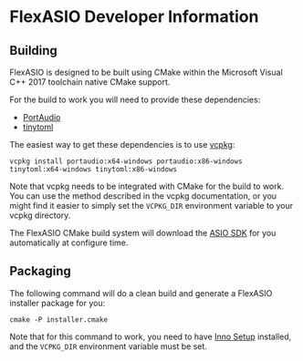 # FlexASIO Developer Information

## Building

FlexASIO is designed to be built using CMake within the Microsoft Visual C++
2017 toolchain native CMake support.

For the build to work you will need to provide these dependencies:

 - [PortAudio][]
 - [tinytoml][]

The easiest way to get these dependencies is to use [vcpkg][]:

```
vcpkg install portaudio:x64-windows portaudio:x86-windows tinytoml:x64-windows tinytoml:x86-windows
```

Note that vcpkg needs to be integrated with CMake for the build to work. You
can use the method described in the vcpkg documentation, or you might find it
easier to simply set the `VCPKG_DIR` environment variable to your vcpkg
directory.

The FlexASIO CMake build system will download the [ASIO SDK][] for you
automatically at configure time.

## Packaging

The following command will do a clean build and generate a FlexASIO installer
package for you:

```
cmake -P installer.cmake
```

Note that for this command to work, you need to have [Inno Setup][] installed,
and the `VCPKG_DIR` environment variable must be set.

[ASIO SDK]: http://www.steinberg.net/en/company/developer.html
[Inno Setup]: http://www.jrsoftware.org/isdl.php
[PortAudio]: http://www.portaudio.com/
[tinytoml]: https://github.com/mayah/tinytoml
[vcpkg]: https://github.com/Microsoft/vcpkg
